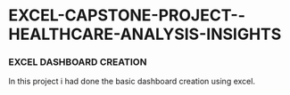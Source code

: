 # EXCEL-CAPSTONE-PROJECT--HEALTHCARE-ANALYSIS-INSIGHTS

### EXCEL DASHBOARD CREATION
In this project i had done the basic dashboard creation using excel. 
